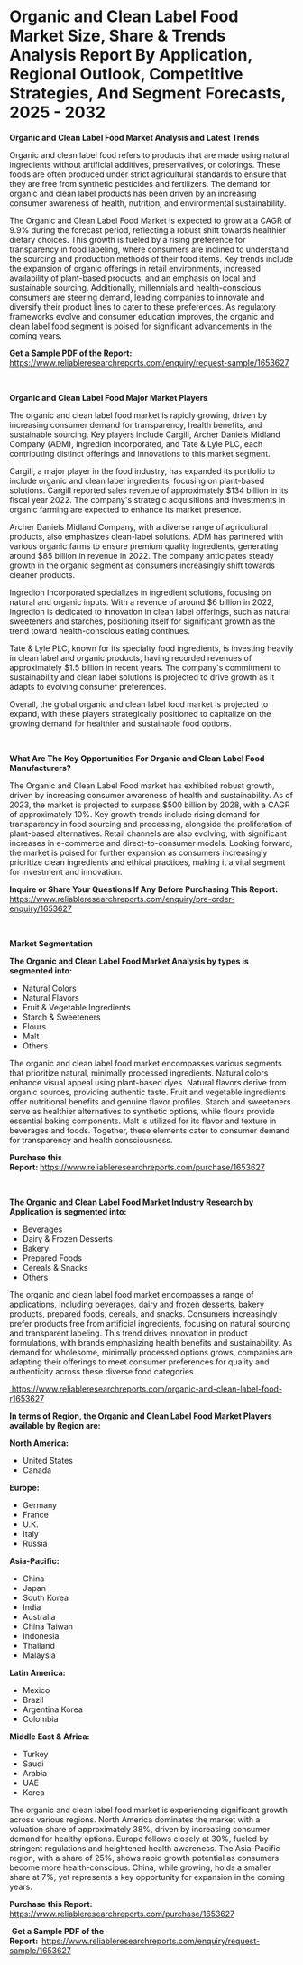<p><h1>Organic and Clean Label Food Market Size, Share & Trends Analysis Report By Application, Regional Outlook, Competitive Strategies, And Segment Forecasts, 2025 - 2032</h1></p><p><strong>Organic and Clean Label Food Market Analysis and Latest Trends</strong></p>
<p><p>Organic and clean label food refers to products that are made using natural ingredients without artificial additives, preservatives, or colorings. These foods are often produced under strict agricultural standards to ensure that they are free from synthetic pesticides and fertilizers. The demand for organic and clean label products has been driven by an increasing consumer awareness of health, nutrition, and environmental sustainability.</p><p>The Organic and Clean Label Food Market is expected to grow at a CAGR of 9.9% during the forecast period, reflecting a robust shift towards healthier dietary choices. This growth is fueled by a rising preference for transparency in food labeling, where consumers are inclined to understand the sourcing and production methods of their food items. Key trends include the expansion of organic offerings in retail environments, increased availability of plant-based products, and an emphasis on local and sustainable sourcing. Additionally, millennials and health-conscious consumers are steering demand, leading companies to innovate and diversify their product lines to cater to these preferences. As regulatory frameworks evolve and consumer education improves, the organic and clean label food segment is poised for significant advancements in the coming years.</p></p>
<p><strong>Get a Sample PDF of the Report:&nbsp;</strong> <a href="https://www.reliableresearchreports.com/enquiry/request-sample/1653627?utm_campaign=3431&utm_medium=2&utm_source=Github&utm_content=ia&utm_term=18042025&utm_id=organic-and-clean-label-food">https://www.reliableresearchreports.com/enquiry/request-sample/1653627</a></p>
<p>&nbsp;</p>
<p><strong>Organic and Clean Label Food Major Market Players</strong></p>
<p><p>The organic and clean label food market is rapidly growing, driven by increasing consumer demand for transparency, health benefits, and sustainable sourcing. Key players include Cargill, Archer Daniels Midland Company (ADM), Ingredion Incorporated, and Tate & Lyle PLC, each contributing distinct offerings and innovations to this market segment.</p><p>Cargill, a major player in the food industry, has expanded its portfolio to include organic and clean label ingredients, focusing on plant-based solutions. Cargill reported sales revenue of approximately $134 billion in its fiscal year 2022. The company's strategic acquisitions and investments in organic farming are expected to enhance its market presence.</p><p>Archer Daniels Midland Company, with a diverse range of agricultural products, also emphasizes clean-label solutions. ADM has partnered with various organic farms to ensure premium quality ingredients, generating around $85 billion in revenue in 2022. The company anticipates steady growth in the organic segment as consumers increasingly shift towards cleaner products.</p><p>Ingredion Incorporated specializes in ingredient solutions, focusing on natural and organic inputs. With a revenue of around $6 billion in 2022, Ingredion is dedicated to innovation in clean label offerings, such as natural sweeteners and starches, positioning itself for significant growth as the trend toward health-conscious eating continues.</p><p>Tate & Lyle PLC, known for its specialty food ingredients, is investing heavily in clean label and organic products, having recorded revenues of approximately $1.5 billion in recent years. The company's commitment to sustainability and clean label solutions is projected to drive growth as it adapts to evolving consumer preferences.</p><p>Overall, the global organic and clean label food market is projected to expand, with these players strategically positioned to capitalize on the growing demand for healthier and sustainable food options.</p></p>
<p>&nbsp;</p>
<p><strong>What Are The Key Opportunities For Organic and Clean Label Food Manufacturers?</strong></p>
<p><p>The Organic and Clean Label Food market has exhibited robust growth, driven by increasing consumer awareness of health and sustainability. As of 2023, the market is projected to surpass $500 billion by 2028, with a CAGR of approximately 10%. Key growth trends include rising demand for transparency in food sourcing and processing, alongside the proliferation of plant-based alternatives. Retail channels are also evolving, with significant increases in e-commerce and direct-to-consumer models. Looking forward, the market is poised for further expansion as consumers increasingly prioritize clean ingredients and ethical practices, making it a vital segment for investment and innovation.</p></p>
<p><strong>Inquire or Share Your Questions If Any Before Purchasing This Report:</strong> <a href="https://www.reliableresearchreports.com/enquiry/pre-order-enquiry/1653627?utm_campaign=3431&utm_medium=2&utm_source=Github&utm_content=ia&utm_term=18042025&utm_id=organic-and-clean-label-food">https://www.reliableresearchreports.com/enquiry/pre-order-enquiry/1653627</a></p>
<p>&nbsp;</p>
<p><strong>Market Segmentation</strong></p>
<p><strong>The Organic and Clean Label Food Market Analysis by types is segmented into:</strong></p>
<p><ul><li>Natural Colors</li><li>Natural Flavors</li><li>Fruit & Vegetable Ingredients</li><li>Starch & Sweeteners</li><li>Flours</li><li>Malt</li><li>Others</li></ul></p>
<p><p>The organic and clean label food market encompasses various segments that prioritize natural, minimally processed ingredients. Natural colors enhance visual appeal using plant-based dyes. Natural flavors derive from organic sources, providing authentic taste. Fruit and vegetable ingredients offer nutritional benefits and genuine flavor profiles. Starch and sweeteners serve as healthier alternatives to synthetic options, while flours provide essential baking components. Malt is utilized for its flavor and texture in beverages and foods. Together, these elements cater to consumer demand for transparency and health consciousness.</p></p>
<p><strong>Purchase this Report:&nbsp;</strong><a href="https://www.reliableresearchreports.com/purchase/1653627?utm_campaign=3431&utm_medium=2&utm_source=Github&utm_content=ia&utm_term=18042025&utm_id=organic-and-clean-label-food">https://www.reliableresearchreports.com/purchase/1653627</a></p>
<p>&nbsp;</p>
<p><strong>The Organic and Clean Label Food Market Industry Research by Application is segmented into:</strong></p>
<p><ul><li>Beverages</li><li>Dairy & Frozen Desserts</li><li>Bakery</li><li>Prepared Foods</li><li>Cereals & Snacks</li><li>Others</li></ul></p>
<p><p>The organic and clean label food market encompasses a range of applications, including beverages, dairy and frozen desserts, bakery products, prepared foods, cereals, and snacks. Consumers increasingly prefer products free from artificial ingredients, focusing on natural sourcing and transparent labeling. This trend drives innovation in product formulations, with brands emphasizing health benefits and sustainability. As demand for wholesome, minimally processed options grows, companies are adapting their offerings to meet consumer preferences for quality and authenticity across these diverse food categories.</p></p>
<p><a href="https://www.reliableresearchreports.com/organic-and-clean-label-food-r1653627?utm_campaign=3431&utm_medium=2&utm_source=Github&utm_content=ia&utm_term=18042025&utm_id=organic-and-clean-label-food">&nbsp;https://www.reliableresearchreports.com/organic-and-clean-label-food-r1653627</a></p>
<p><strong>In terms of Region, the Organic and Clean Label Food Market Players available by Region are:</strong></p>
<p>
    <p> <strong> North America: </strong>
        <ul>
            <li>United States</li>
            <li>Canada</li>
        </ul>
        </p> 
    <p> <strong> Europe: </strong>
        <ul>
            <li>Germany</li>
            <li>France</li>
            <li>U.K.</li>
            <li>Italy</li>
            <li>Russia</li>
        </ul>
        </p> 
    <p> <strong> Asia-Pacific: </strong>
        <ul>
            <li>China</li>
            <li>Japan</li>
            <li>South Korea</li>
            <li>India</li>
            <li>Australia</li>
            <li>China Taiwan</li>
            <li>Indonesia</li>
            <li>Thailand</li>
            <li>Malaysia</li>
        </ul>
        </p> 
    <p> <strong> Latin America: </strong>
        <ul>
            <li>Mexico</li>
            <li>Brazil</li>
            <li>Argentina Korea</li>
            <li>Colombia</li>
        </ul>
        </p> 
    <p> <strong> Middle East & Africa: </strong>
        <ul>
            <li>Turkey</li>
            <li>Saudi</li>
            <li>Arabia</li>
            <li>UAE</li>
            <li>Korea</li>
        </ul>
    </p>
    </p>
<p><p>The organic and clean label food market is experiencing significant growth across various regions. North America dominates the market with a valuation share of approximately 38%, driven by increasing consumer demand for healthy options. Europe follows closely at 30%, fueled by stringent regulations and heightened health awareness. The Asia-Pacific region, with a share of 25%, shows rapid growth potential as consumers become more health-conscious. China, while growing, holds a smaller share at 7%, yet represents a key opportunity for expansion in the coming years.</p></p>
<p><strong>Purchase this Report: </strong><a href="https://www.reliableresearchreports.com/purchase/1653627?utm_campaign=3431&utm_medium=2&utm_source=Github&utm_content=ia&utm_term=18042025&utm_id=organic-and-clean-label-food">https://www.reliableresearchreports.com/purchase/1653627</a></p>
<p>&nbsp;<strong>Get a Sample PDF of the Report:&nbsp;&nbsp;</strong><a href="https://www.reliableresearchreports.com/enquiry/request-sample/1653627?utm_campaign=3431&utm_medium=2&utm_source=Github&utm_content=ia&utm_term=18042025&utm_id=organic-and-clean-label-food">https://www.reliableresearchreports.com/enquiry/request-sample/1653627</a></p>
<p><strong></strong></p>
<p><p></p><p></p><p></p></p>
